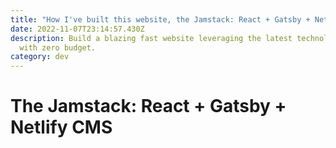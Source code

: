 ```yaml
---
title: "How I've built this website, the Jamstack: React + Gatsby + Netlify CMS"
date: 2022-11-07T23:14:57.430Z
description: Build a blazing fast website leveraging the latest technologies
  with zero budget.
category: dev
---
```

#  The Jamstack: React + Gatsby + Netlify CMS